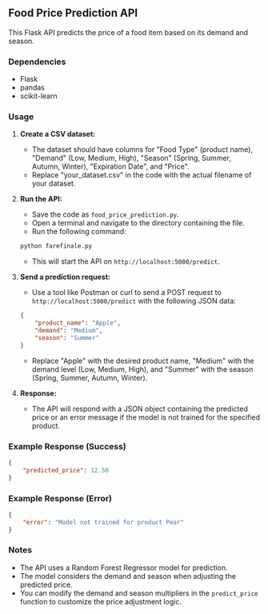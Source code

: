 

## Food Price Prediction API

This Flask API predicts the price of a food item based on its demand and season.

### Dependencies

* Flask
* pandas
* scikit-learn

### Usage

1. **Create a CSV dataset:** 
    - The dataset should have columns for "Food Type" (product name), "Demand" (Low, Medium, High), "Season" (Spring, Summer, Autumn, Winter), "Expiration Date", and "Price".
    - Replace "your_dataset.csv" in the code with the actual filename of your dataset.

2. **Run the API:**
    - Save the code as `food_price_prediction.py`.
    - Open a terminal and navigate to the directory containing the file.
    - Run the following command:

    ```bash
    python farefinale.py
    ```

    - This will start the API on `http://localhost:5000/predict`.

3. **Send a prediction request:**
    - Use a tool like Postman or curl to send a POST request to `http://localhost:5000/predict` with the following JSON data:

    ```json
    {
        "product_name": "Apple",
        "demand": "Medium",
        "season": "Summer"
    }
    ```

    - Replace "Apple" with the desired product name, "Medium" with the demand level (Low, Medium, High), and "Summer" with the season (Spring, Summer, Autumn, Winter).

4. **Response:**
    - The API will respond with a JSON object containing the predicted price or an error message if the model is not trained for the specified product.

### Example Response (Success)

```json
{
    "predicted_price": 12.50
}
```

### Example Response (Error)

```json
{
    "error": "Model not trained for product Pear"
}
```

### Notes

* The API uses a Random Forest Regressor model for prediction.
* The model considers the demand and season when adjusting the predicted price.  
* You can modify the demand and season multipliers in the `predict_price` function to customize the price adjustment logic.

